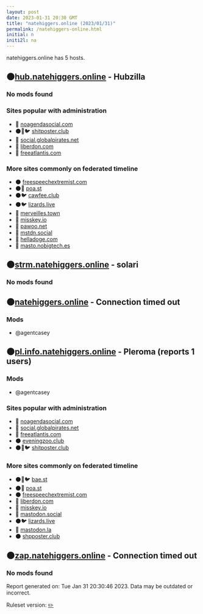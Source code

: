 ```yaml
---
layout: post
date: 2023-01-31 20:30 GMT
title: "natehiggers.online (2023/01/31)"
permalink: /natehiggers-online.html
initial: n
initi2l: na
---
```


natehiggers.online has 5 hosts.

## 🌑[hub.natehiggers.online](https://hub.natehiggers.online) - Hubzilla

### No mods found

### Sites popular with administration

* 🐘 [noagendasocial.com](/noagendasocial-com.html)
* 🌑🧸🐦 [shitposter.club](/shitposter-club.html)
* 🐘 [social.globalpirates.net](/social-globalpirates-net.html)
* 🐘 [liberdon.com](/liberdon-com.html)
* 🐘 [freeatlantis.com](/freeatlantis-com.html)

### More sites commonly on federated timeline

* 🌑 [freespeechextremist.com](/freespeechextremist-com.html)
* 🌑🧸 [poa.st](/poa-st.html)
* 🌑🐦 [cawfee.club](/cawfee-club.html)
* 🌑🐦 [lizards.live](/lizards-live.html)
* 🐘 [merveilles.town](/merveilles-town.html)
* 🐘 [misskey.io](/misskey-io.html)
* 🧸 [pawoo.net](/pawoo-net.html)
* 🐘 [mstdn.social](/mstdn-social.html)
* 🐘 [helladoge.com](/helladoge-com.html)
* 🐘 [masto.nobigtech.es](/masto-nobigtech-es.html)

## 🌑[strm.natehiggers.online](https://strm.natehiggers.online) - solari

### No mods found

## 🌑[natehiggers.online](https://natehiggers.online) - Connection timed out

### Mods
 * @agentcasey

## 🌑[pl.info.natehiggers.online](https://pl.info.natehiggers.online) - Pleroma (reports 1 users)

### Mods
 * @agentcasey

### Sites popular with administration

* 🐘 [noagendasocial.com](/noagendasocial-com.html)
* 🐘 [social.globalpirates.net](/social-globalpirates-net.html)
* 🐘 [freeatlantis.com](/freeatlantis-com.html)
* 🌑 [eveningzoo.club](/eveningzoo-club.html)
* 🌑🧸🐦 [shitposter.club](/shitposter-club.html)

### More sites commonly on federated timeline

* 🌑🧸🐦 [bae.st](/bae-st.html)
* 🌑🧸 [poa.st](/poa-st.html)
* 🌑 [freespeechextremist.com](/freespeechextremist-com.html)
* 🐘 [liberdon.com](/liberdon-com.html)
* 🐘 [misskey.io](/misskey-io.html)
* 🧸 [mastodon.social](/mastodon-social.html)
* 🌑🐦 [lizards.live](/lizards-live.html)
* 🐘 [mastodon.la](/mastodon-la.html)
* 🌑 [shpposter.club](/shpposter-club.html)

## 🌑[zap.natehiggers.online](https://zap.natehiggers.online) - Connection timed out

### No mods found

Report generated on: Tue Jan 31 20:30:46 2023. Data may be outdated or incorrect.

Ruleset version: [✏️](/version-pencil)
